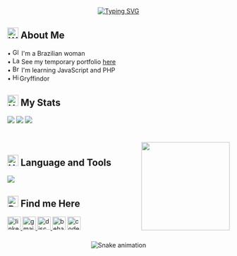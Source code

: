 <div align="center"><a href="https://git.io/typing-svg"><img src="https://readme-typing-svg.demolab.com?font=chivo+mono&size=44&duration=2500&pause=1000&color=25A595&width=435&height=60&lines=hey+there!" alt="Typing SVG" /></a></div>

<h2 align="left"><img src="https://raw.githubusercontent.com/Tarikul-Islam-Anik/Animated-Fluent-Emojis/master/Emojis/People/Woman%20Superhero.png" alt="Woman Superhero" width="25" height="25" /> About Me</h2>


• <img src="https://raw.githubusercontent.com/Tarikul-Islam-Anik/Animated-Fluent-Emojis/master/Emojis/Travel%20and%20places/Globe%20Showing%20Americas.png" alt="Globe Showing Americas" width="16" height="16" /> I'm a Brazilian woman<br>
• <img src="https://raw.githubusercontent.com/Tarikul-Islam-Anik/Animated-Fluent-Emojis/master/Emojis/Objects/Laptop.png" alt="Laptop" width="16" height="16" /> See my temporary portfolio [here](http://portfolio-juna.vercel.app/)<br>
• <img src="https://raw.githubusercontent.com/Tarikul-Islam-Anik/Animated-Fluent-Emojis/master/Emojis/Hand%20gestures/Brain.png" alt="Brain" width="16" height="16" /> I'm learning JavaScript and PHP<br>
• <img src="https://raw.githubusercontent.com/Tarikul-Islam-Anik/Animated-Fluent-Emojis/master/Emojis/Travel%20and%20places/High%20Voltage.png" alt="High Voltage" width="16" height="16" />Gryffindor




<h2 align="left"><img src="https://raw.githubusercontent.com/Tarikul-Islam-Anik/Animated-Fluent-Emojis/master/Emojis/Smilies/Heart%20on%20Fire.png" alt="Heart on Fire" width="25" height="25" /> My Stats</h2>

![](http://github-profile-summary-cards.vercel.app/api/cards/profile-details?username=junascimento9&theme=panda)
![](http://github-profile-summary-cards.vercel.app/api/cards/stats?username=junascimento9&theme=panda)
![](http://github-profile-summary-cards.vercel.app/api/cards/repos-per-language?username=junascimento9&theme=panda)

###

<br clear="both">

<img align="right" height="200" src="https://user-images.githubusercontent.com/74038190/212284145-bf2c01a8-c448-4f1a-b911-996024c84606.gif"  />

###


<h2 align="left"><img src="https://raw.githubusercontent.com/Tarikul-Islam-Anik/Animated-Fluent-Emojis/master/Emojis/Objects/Hammer%20and%20Wrench.png" alt="Hammer and Wrench" width="25" height="25" /> Language and Tools</h2>

<p align="left">
  <a href="https://skillicons.dev">
    <img src="https://skillicons.dev/icons?i=html,css,figma,js,cpp,git,vscode " />
  </a>
</p>
  

<h2 align="left"><img src="https://raw.githubusercontent.com/Tarikul-Islam-Anik/Animated-Fluent-Emojis/master/Emojis/Hand%20gestures/Backhand%20Index%20Pointing%20Down.png" alt="Backhand Index Pointing Down" width="25" height="25" /> Find me Here</h2>

<div align="left">
  <a href="https://www.linkedin.com/in/julianalimanc/" target="_blank">
    <img src="https://img.shields.io/static/v1?message=LinkedIn&logo=linkedin&label=&color=0077B5&logoColor=white&labelColor=&style=flat" height="30" alt="linkedin logo"  />
  </a>
  <a href="julianalima.labjt@gmail.com" target="_blank">
    <img src="https://img.shields.io/static/v1?message=Gmail&logo=gmail&label=&color=D14836&logoColor=white&labelColor=&style=flat" height="30" alt="gmail logo"  />
  </a>
  <a href="https://discord.com/users/julima#7323" target="_blank">
    <img src="https://img.shields.io/static/v1?message=Discord&logo=discord&label=&color=7289DA&logoColor=white&labelColor=&style=flat" height="30" alt="discord logo"  />
  </a>
  <img src="https://img.shields.io/static/v1?message=Behance&logo=behance&label=&color=1769ff&logoColor=white&labelColor=&style=flat" height="30" alt="behance logo"  />
  <img src="https://img.shields.io/static/v1?message=Codepen&logo=codepen&label=&color=000000&logoColor=white&labelColor=&style=flat" height="30" alt="codepen logo"  />
</div>

###


<div align="center">
  
![Snake animation](https://github.com/junascimento9/junascimento9/blob/output/github-contribution-grid-snake.svg)
  
</div>





